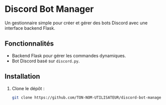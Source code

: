 # Discord Bot Manager

Un gestionnaire simple pour créer et gérer des bots Discord avec une interface backend Flask.

## Fonctionnalités
- Backend Flask pour gérer les commandes dynamiques.
- Bot Discord basé sur `discord.py`.

## Installation
1. Clone le dépôt :
   ```bash
   git clone https://github.com/TON-NOM-UTILISATEUR/discord-bot-manager.git
